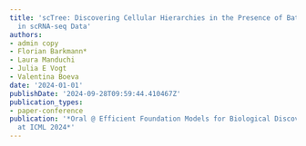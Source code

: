 ```yaml
---
title: 'scTree: Discovering Cellular Hierarchies in the Presence of Batch Effects
  in scRNA-seq Data'
authors:
- admin copy
- Florian Barkmann*
- Laura Manduchi
- Julia E Vogt
- Valentina Boeva
date: '2024-01-01'
publishDate: '2024-09-28T09:59:44.410467Z'
publication_types:
- paper-conference
publication: '*Oral @ Efficient Foundation Models for Biological Discovery Workshop
  at ICML 2024*'
---
```


